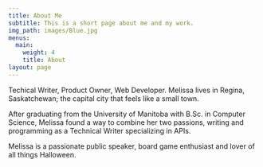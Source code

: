 ```yaml
---
title: About Me
subtitle: This is a short page about me and my work.
img_path: images/Blue.jpg
menus:
  main:
    weight: 4
    title: About
layout: page
---
```


Techical Writer, Product Owner, Web Developer. Melissa lives in Regina, Saskatchewan; the capital city that feels like a small town. 

After graduating from the University of Manitoba with B.Sc. in Computer Science, Melissa found a way to combine her two passions, writing and programming as a Technical Writer specializing in APIs. 

Melissa is a passionate public speaker, board game enthusiast and lover of all things Halloween.